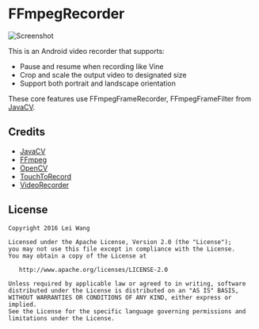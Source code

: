 # FFmpegRecorder
![Screenshot](https://github.com/CrazyOrr/FFmpegRecorder/blob/master/screenshots/1.jpg)

This is an Android video recorder that supports:
* Pause and resume when recording like Vine
* Crop and scale the output video to designated size
* Support both portrait and landscape orientation

These core features use FFmpegFrameRecorder, FFmpegFrameFilter from [JavaCV][1].

## Credits
* [JavaCV][1]
* [FFmpeg][2]
* [OpenCV][3]
* [TouchToRecord][4]
* [VideoRecorder][5]


## License

    Copyright 2016 Lei Wang

    Licensed under the Apache License, Version 2.0 (the "License");
    you may not use this file except in compliance with the License.
    You may obtain a copy of the License at

       http://www.apache.org/licenses/LICENSE-2.0

    Unless required by applicable law or agreed to in writing, software
    distributed under the License is distributed on an "AS IS" BASIS,
    WITHOUT WARRANTIES OR CONDITIONS OF ANY KIND, either express or implied.
    See the License for the specific language governing permissions and
    limitations under the License.

[1]: https://github.com/bytedeco/javacv
[2]: https://www.ffmpeg.org/
[3]: http://opencv.org/
[4]: https://github.com/sourab-sharma/TouchToRecord
[5]: https://github.com/qdrzwd/VideoRecorder


